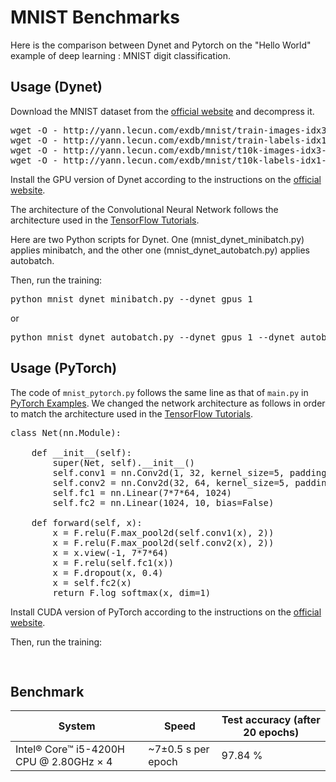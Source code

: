# MNIST Benchmarks

Here is the comparison between Dynet and Pytorch on the "Hello World" example of deep learning : MNIST digit classification.

## Usage (Dynet)

Download the MNIST dataset from the [official website](http://yann.lecun.com/exdb/mnist/) and decompress it.

<pre>
wget -O - http://yann.lecun.com/exdb/mnist/train-images-idx3-ubyte.gz | gunzip > train-images.idx3-ubyte
wget -O - http://yann.lecun.com/exdb/mnist/train-labels-idx1-ubyte.gz | gunzip > train-labels.idx1-ubyte
wget -O - http://yann.lecun.com/exdb/mnist/t10k-images-idx3-ubyte.gz | gunzip > t10k-images.idx3-ubyte
wget -O - http://yann.lecun.com/exdb/mnist/t10k-labels-idx1-ubyte.gz | gunzip > t10k-labels.idx1-ubyte
</pre>

Install the GPU version of Dynet according to the instructions on the [official website](http://dynet.readthedocs.io/en/latest/python.html#installing-a-cutting-edge-and-or-gpu-version).

The architecture of the Convolutional Neural Network follows the architecture used in the [TensorFlow Tutorials](https://www.tensorflow.org/tutorials/layers).

Here are two Python scripts for Dynet. One (mnist_dynet_minibatch.py) applies minibatch, and the other one (mnist_dynet_autobatch.py) applies autobatch.

Then, run the training:
<pre>
python mnist_dynet_minibatch.py --dynet_gpus 1
</pre>
or
<pre>
python mnist_dynet_autobatch.py --dynet_gpus 1 --dynet_autobatch 1
</pre>

## Usage (PyTorch)

The code of `mnist_pytorch.py` follows the same line as that of `main.py` in [PyTorch Examples](https://github.com/pytorch/examples/tree/master/mnist). We changed the network architecture as follows in order to match the architecture used in the [TensorFlow Tutorials](https://www.tensorflow.org/tutorials/layers).

<pre>
class Net(nn.Module):
    
    def __init__(self):
        super(Net, self).__init__()
        self.conv1 = nn.Conv2d(1, 32, kernel_size=5, padding=2)
        self.conv2 = nn.Conv2d(32, 64, kernel_size=5, padding=2)
        self.fc1 = nn.Linear(7*7*64, 1024)
        self.fc2 = nn.Linear(1024, 10, bias=False)
        
    def forward(self, x):
        x = F.relu(F.max_pool2d(self.conv1(x), 2))
        x = F.relu(F.max_pool2d(self.conv2(x), 2))
        x = x.view(-1, 7*7*64)
        x = F.relu(self.fc1(x))
        x = F.dropout(x, 0.4)
        x = self.fc2(x)
        return F.log_softmax(x, dim=1)
</pre>

Install CUDA version of PyTorch according to the instructions on the [official website](http://pytorch.org/).

Then, run the training:

<pre>

</pre>

## Benchmark

System | Speed | Test accuracy (after 20 epochs)
------------ | ------------- | -------------
Intel® Core™ i5-4200H CPU @ 2.80GHz × 4 | ~7±0.5 s per epoch| 97.84 %

